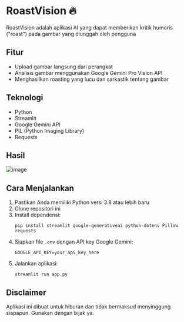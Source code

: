 # RoastVision 🔥

RoastVision adalah aplikasi AI yang dapat memberikan kritik humoris ("roast") pada gambar yang diunggah oleh pengguna

## Fitur

- Upload gambar langsung dari perangkat
- Analisis gambar menggunakan Google Gemini Pro Vision API
- Menghasilkan roasting yang lucu dan sarkastik tentang gambar

## Teknologi

- Python
- Streamlit
- Google Gemini API
- PIL (Python Imaging Library)
- Requests
  
## Hasil

![image](https://github.com/user-attachments/assets/43023962-047a-481e-9932-46298d284f03)

## Cara Menjalankan

1. Pastikan Anda memiliki Python versi 3.8 atau lebih baru
2. Clone repositori ini
3. Install dependensi:
   ```
   pip install streamlit google-generativeai python-dotenv Pillow requests
   ```
4. Siapkan file `.env` dengan API key Google Gemini:
   ```
   GOOGLE_API_KEY=your_api_key_here
   ```
5. Jalankan aplikasi:
   ```
   streamlit run app.py
   ```


## Disclaimer

Aplikasi ini dibuat untuk hiburan dan tidak bermaksud menyinggung siapapun. Gunakan dengan bijak ya. 
